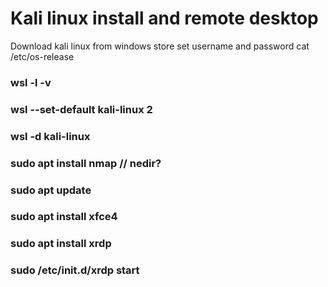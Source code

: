 # Kali linux install and remote desktop
Download kali linux from windows store
set username and password
cat /etc/os-release

### wsl -l -v
### wsl --set-default kali-linux 2
### wsl -d kali-linux

### sudo apt install nmap // nedir?

### sudo apt update
### sudo apt install xfce4
### sudo apt install xrdp
### sudo /etc/init.d/xrdp start
